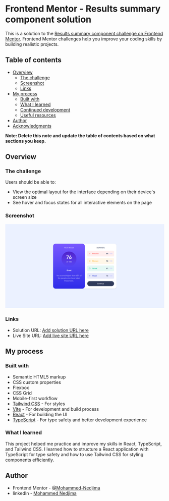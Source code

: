 # Frontend Mentor - Results summary component solution

This is a solution to the [Results summary component challenge on Frontend Mentor](https://www.frontendmentor.io/challenges/results-summary-component-CE_K6s0maV). Frontend Mentor challenges help you improve your coding skills by building realistic projects.

## Table of contents

- [Overview](#overview)
  - [The challenge](#the-challenge)
  - [Screenshot](#screenshot)
  - [Links](#links)
- [My process](#my-process)
  - [Built with](#built-with)
  - [What I learned](#what-i-learned)
  - [Continued development](#continued-development)
  - [Useful resources](#useful-resources)
- [Author](#author)
- [Acknowledgments](#acknowledgments)

**Note: Delete this note and update the table of contents based on what sections you keep.**

## Overview

### The challenge

Users should be able to:

- View the optimal layout for the interface depending on their device's screen size
- See hover and focus states for all interactive elements on the page

### Screenshot

![](./design/screenshot.png)

### Links

- Solution URL: [Add solution URL here](https://your-solution-url.com)
- Live Site URL: [Add live site URL here](https://results-summary-component-virid-tau.vercel.app/)

## My process

### Built with

- Semantic HTML5 markup
- CSS custom properties
- Flexbox
- CSS Grid
- Mobile-first workflow
- [Tailwind CSS](https://tailwindcss.com/) - For styles
- [Vite](https://vitejs.dev/) - For development and build process
- [React](https://reactjs.org/) - For building the UI
- [TypeScript](https://www.typescriptlang.org/) - For type safety and better development experience

### What I learned

This project helped me practice and improve my skills in React, TypeScript, and Tailwind CSS. I learned how to structure a React application with TypeScript for type safety and how to use Tailwind CSS for styling components efficiently.

## Author

- Frontend Mentor - [@Mohammed-Nedjima](https://www.frontendmentor.io/profile/Mohammed-Nedjima)
- linkedIn - [Mohammed Nedjima](https://www.linkedin.com/in/mohammed-ayoub-nedjima/)
